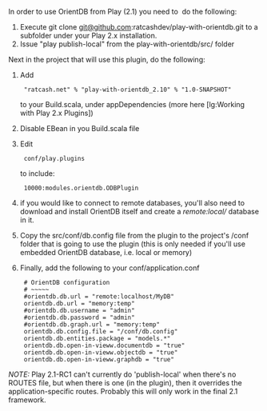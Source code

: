 In order to use OrientDB from Play (2.1) you need to &nbsp;do the following:

1. Execute
        git clone git@github.com:ratcashdev/play-with-orientdb.git
    to a subfolder under your Play 2.x installation.
2. Issue "play publish-local" from the play-with-orientdb/src/ folder


Next in the project that will use this plugin, do the following:

1. Add

        "ratcash.net" % "play-with-orientdb_2.10" % "1.0-SNAPSHOT"
    to your Build.scala, under appDependencies (more here ﻿﻿[lg:Working with Play 2.x Plugins])
2. Disable EBean in you Build.scala file
3. Edit

        conf/play.plugins
    to include:

        10000:modules.orientdb.ODBPlugin
4. if you would like to connect to remote databases, you'll also need to download and install OrientDB itself and create a *remote:local/<YourDBName>* database in it.
5. Copy the src/conf/db.config file from the plugin to the project's /conf folder that is going to use the plugin (this is only needed if you'll use embedded OrientDB database, i.e. local or memory)
6. Finally, add the following to your conf/application.conf

        # OrientDB configuration
        # ~~~~~
        #orientdb.db.url = "remote:localhost/MyDB"
        orientdb.db.url = "memory:temp"
        #orientdb.db.username = "admin"
        #orientdb.db.password = "admin"
        #orientdb.db.graph.url = "memory:temp"
        orientdb.db.config.file = "/conf/db.config"
        orientdb.db.entities.package = "models.*"
        orientdb.db.open-in-vieww.documentdb = "true"
        orientdb.db.open-in-vieww.objectdb = "true"
        orientdb.db.open-in-vieww.graphdb = "true"

*NOTE:* Play 2.1-RC1 can't currently do 'publish-local' when there's no ROUTES file, but when there is one (in the plugin), then it overrides the application-specific routes. Probably this will only work in the final 2.1 framework.